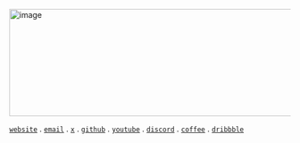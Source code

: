 <img width="539" height="192" alt="image" src="https://github.com/user-attachments/assets/9ef73dae-fd55-43eb-bc4c-b17dc59286e4" /><p>
[`website`](https://forloopcodes.me) . [`email`](mailto:meetnp1706@gmail.com) . [`x`](https://twitter.com/forloopcodes) . [`github`](https://github.com/ForLoopCodes) . [`youtube`](https://youtube.com/@forloopcodes) . [`discord`](https://discord.gg/T7pkMvWKva) . [`coffee`](https://buymeacoffee.com/ForLoopCoffee) . [`dribbble`](https://dribbble.com/ForLoopDR)
